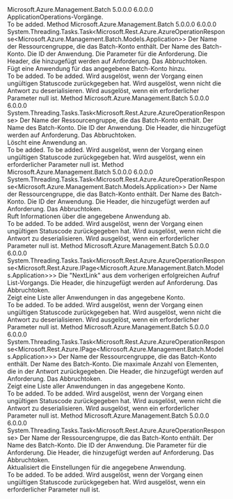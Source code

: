 <Type Name="IApplicationOperations" FullName="Microsoft.Azure.Management.Batch.IApplicationOperations">
  <TypeSignature Language="C#" Value="public interface IApplicationOperations" />
  <TypeSignature Language="ILAsm" Value=".class public interface auto ansi abstract IApplicationOperations" />
  <TypeSignature Language="DocId" Value="T:Microsoft.Azure.Management.Batch.IApplicationOperations" />
  <TypeSignature Language="VB.NET" Value="Public Interface IApplicationOperations" />
  <TypeSignature Language="F#" Value="type IApplicationOperations = interface" />
  <AssemblyInfo>
    <AssemblyName>Microsoft.Azure.Management.Batch</AssemblyName>
    <AssemblyVersion>5.0.0.0</AssemblyVersion>
    <AssemblyVersion>6.0.0.0</AssemblyVersion>
  </AssemblyInfo>
  <Interfaces />
  <Docs>
    <summary>
            ApplicationOperations-Vorgänge.
            </summary>
    <remarks>To be added.</remarks>
  </Docs>
  <Members>
    <Member MemberName="CreateWithHttpMessagesAsync">
      <MemberSignature Language="C#" Value="public System.Threading.Tasks.Task&lt;Microsoft.Rest.Azure.AzureOperationResponse&lt;Microsoft.Azure.Management.Batch.Models.Application&gt;&gt; CreateWithHttpMessagesAsync (string resourceGroupName, string accountName, string applicationId, Microsoft.Azure.Management.Batch.Models.ApplicationCreateParameters parameters = null, System.Collections.Generic.Dictionary&lt;string,System.Collections.Generic.List&lt;string&gt;&gt; customHeaders = null, System.Threading.CancellationToken cancellationToken = null);" />
      <MemberSignature Language="ILAsm" Value=".method public hidebysig newslot virtual instance class System.Threading.Tasks.Task`1&lt;class Microsoft.Rest.Azure.AzureOperationResponse`1&lt;class Microsoft.Azure.Management.Batch.Models.Application&gt;&gt; CreateWithHttpMessagesAsync(string resourceGroupName, string accountName, string applicationId, class Microsoft.Azure.Management.Batch.Models.ApplicationCreateParameters parameters, class System.Collections.Generic.Dictionary`2&lt;string, class System.Collections.Generic.List`1&lt;string&gt;&gt; customHeaders, valuetype System.Threading.CancellationToken cancellationToken) cil managed" />
      <MemberSignature Language="DocId" Value="M:Microsoft.Azure.Management.Batch.IApplicationOperations.CreateWithHttpMessagesAsync(System.String,System.String,System.String,Microsoft.Azure.Management.Batch.Models.ApplicationCreateParameters,System.Collections.Generic.Dictionary{System.String,System.Collections.Generic.List{System.String}},System.Threading.CancellationToken)" />
      <MemberSignature Language="F#" Value="abstract member CreateWithHttpMessagesAsync : string * string * string * Microsoft.Azure.Management.Batch.Models.ApplicationCreateParameters * System.Collections.Generic.Dictionary&lt;string, System.Collections.Generic.List&lt;string&gt;&gt; * System.Threading.CancellationToken -&gt; System.Threading.Tasks.Task&lt;Microsoft.Rest.Azure.AzureOperationResponse&lt;Microsoft.Azure.Management.Batch.Models.Application&gt;&gt;" Usage="iApplicationOperations.CreateWithHttpMessagesAsync (resourceGroupName, accountName, applicationId, parameters, customHeaders, cancellationToken)" />
      <MemberType>Method</MemberType>
      <AssemblyInfo>
        <AssemblyName>Microsoft.Azure.Management.Batch</AssemblyName>
        <AssemblyVersion>5.0.0.0</AssemblyVersion>
        <AssemblyVersion>6.0.0.0</AssemblyVersion>
      </AssemblyInfo>
      <ReturnValue>
        <ReturnType>System.Threading.Tasks.Task&lt;Microsoft.Rest.Azure.AzureOperationResponse&lt;Microsoft.Azure.Management.Batch.Models.Application&gt;&gt;</ReturnType>
      </ReturnValue>
      <Parameters>
        <Parameter Name="resourceGroupName" Type="System.String" />
        <Parameter Name="accountName" Type="System.String" />
        <Parameter Name="applicationId" Type="System.String" />
        <Parameter Name="parameters" Type="Microsoft.Azure.Management.Batch.Models.ApplicationCreateParameters" />
        <Parameter Name="customHeaders" Type="System.Collections.Generic.Dictionary&lt;System.String,System.Collections.Generic.List&lt;System.String&gt;&gt;" />
        <Parameter Name="cancellationToken" Type="System.Threading.CancellationToken" />
      </Parameters>
      <Docs>
        <param name="resourceGroupName">
            Der Name der Ressourcengruppe, die das Batch-Konto enthält.
            </param>
        <param name="accountName">
            Der Name des Batch-Konto.
            </param>
        <param name="applicationId">
            Die ID der Anwendung.
            </param>
        <param name="parameters">
            Die Parameter für die Anforderung.
            </param>
        <param name="customHeaders">
            Die Header, die hinzugefügt werden auf Anforderung.
            </param>
        <param name="cancellationToken">
            Das Abbruchtoken.
            </param>
        <summary>
            Fügt eine Anwendung für das angegebene Batch-Konto hinzu.
            </summary>
        <returns>To be added.</returns>
        <remarks>To be added.</remarks>
        <exception cref="T:Microsoft.Rest.Azure.CloudException">
            Wird ausgelöst, wenn der Vorgang einen ungültigen Statuscode zurückgegeben hat.
            </exception>
        <exception cref="T:Microsoft.Rest.SerializationException">
            Wird ausgelöst, wenn nicht die Antwort zu deserialisieren.
            </exception>
        <exception cref="T:Microsoft.Rest.ValidationException">
            Wird ausgelöst, wenn ein erforderlicher Parameter null ist.
            </exception>
      </Docs>
    </Member>
    <Member MemberName="DeleteWithHttpMessagesAsync">
      <MemberSignature Language="C#" Value="public System.Threading.Tasks.Task&lt;Microsoft.Rest.Azure.AzureOperationResponse&gt; DeleteWithHttpMessagesAsync (string resourceGroupName, string accountName, string applicationId, System.Collections.Generic.Dictionary&lt;string,System.Collections.Generic.List&lt;string&gt;&gt; customHeaders = null, System.Threading.CancellationToken cancellationToken = null);" />
      <MemberSignature Language="ILAsm" Value=".method public hidebysig newslot virtual instance class System.Threading.Tasks.Task`1&lt;class Microsoft.Rest.Azure.AzureOperationResponse&gt; DeleteWithHttpMessagesAsync(string resourceGroupName, string accountName, string applicationId, class System.Collections.Generic.Dictionary`2&lt;string, class System.Collections.Generic.List`1&lt;string&gt;&gt; customHeaders, valuetype System.Threading.CancellationToken cancellationToken) cil managed" />
      <MemberSignature Language="DocId" Value="M:Microsoft.Azure.Management.Batch.IApplicationOperations.DeleteWithHttpMessagesAsync(System.String,System.String,System.String,System.Collections.Generic.Dictionary{System.String,System.Collections.Generic.List{System.String}},System.Threading.CancellationToken)" />
      <MemberSignature Language="F#" Value="abstract member DeleteWithHttpMessagesAsync : string * string * string * System.Collections.Generic.Dictionary&lt;string, System.Collections.Generic.List&lt;string&gt;&gt; * System.Threading.CancellationToken -&gt; System.Threading.Tasks.Task&lt;Microsoft.Rest.Azure.AzureOperationResponse&gt;" Usage="iApplicationOperations.DeleteWithHttpMessagesAsync (resourceGroupName, accountName, applicationId, customHeaders, cancellationToken)" />
      <MemberType>Method</MemberType>
      <AssemblyInfo>
        <AssemblyName>Microsoft.Azure.Management.Batch</AssemblyName>
        <AssemblyVersion>5.0.0.0</AssemblyVersion>
        <AssemblyVersion>6.0.0.0</AssemblyVersion>
      </AssemblyInfo>
      <ReturnValue>
        <ReturnType>System.Threading.Tasks.Task&lt;Microsoft.Rest.Azure.AzureOperationResponse&gt;</ReturnType>
      </ReturnValue>
      <Parameters>
        <Parameter Name="resourceGroupName" Type="System.String" />
        <Parameter Name="accountName" Type="System.String" />
        <Parameter Name="applicationId" Type="System.String" />
        <Parameter Name="customHeaders" Type="System.Collections.Generic.Dictionary&lt;System.String,System.Collections.Generic.List&lt;System.String&gt;&gt;" />
        <Parameter Name="cancellationToken" Type="System.Threading.CancellationToken" />
      </Parameters>
      <Docs>
        <param name="resourceGroupName">
            Der Name der Ressourcengruppe, die das Batch-Konto enthält.
            </param>
        <param name="accountName">
            Der Name des Batch-Konto.
            </param>
        <param name="applicationId">
            Die ID der Anwendung.
            </param>
        <param name="customHeaders">
            Die Header, die hinzugefügt werden auf Anforderung.
            </param>
        <param name="cancellationToken">
            Das Abbruchtoken.
            </param>
        <summary>
            Löscht eine Anwendung an.
            </summary>
        <returns>To be added.</returns>
        <remarks>To be added.</remarks>
        <exception cref="T:Microsoft.Rest.Azure.CloudException">
            Wird ausgelöst, wenn der Vorgang einen ungültigen Statuscode zurückgegeben hat.
            </exception>
        <exception cref="T:Microsoft.Rest.ValidationException">
            Wird ausgelöst, wenn ein erforderlicher Parameter null ist.
            </exception>
      </Docs>
    </Member>
    <Member MemberName="GetWithHttpMessagesAsync">
      <MemberSignature Language="C#" Value="public System.Threading.Tasks.Task&lt;Microsoft.Rest.Azure.AzureOperationResponse&lt;Microsoft.Azure.Management.Batch.Models.Application&gt;&gt; GetWithHttpMessagesAsync (string resourceGroupName, string accountName, string applicationId, System.Collections.Generic.Dictionary&lt;string,System.Collections.Generic.List&lt;string&gt;&gt; customHeaders = null, System.Threading.CancellationToken cancellationToken = null);" />
      <MemberSignature Language="ILAsm" Value=".method public hidebysig newslot virtual instance class System.Threading.Tasks.Task`1&lt;class Microsoft.Rest.Azure.AzureOperationResponse`1&lt;class Microsoft.Azure.Management.Batch.Models.Application&gt;&gt; GetWithHttpMessagesAsync(string resourceGroupName, string accountName, string applicationId, class System.Collections.Generic.Dictionary`2&lt;string, class System.Collections.Generic.List`1&lt;string&gt;&gt; customHeaders, valuetype System.Threading.CancellationToken cancellationToken) cil managed" />
      <MemberSignature Language="DocId" Value="M:Microsoft.Azure.Management.Batch.IApplicationOperations.GetWithHttpMessagesAsync(System.String,System.String,System.String,System.Collections.Generic.Dictionary{System.String,System.Collections.Generic.List{System.String}},System.Threading.CancellationToken)" />
      <MemberSignature Language="F#" Value="abstract member GetWithHttpMessagesAsync : string * string * string * System.Collections.Generic.Dictionary&lt;string, System.Collections.Generic.List&lt;string&gt;&gt; * System.Threading.CancellationToken -&gt; System.Threading.Tasks.Task&lt;Microsoft.Rest.Azure.AzureOperationResponse&lt;Microsoft.Azure.Management.Batch.Models.Application&gt;&gt;" Usage="iApplicationOperations.GetWithHttpMessagesAsync (resourceGroupName, accountName, applicationId, customHeaders, cancellationToken)" />
      <MemberType>Method</MemberType>
      <AssemblyInfo>
        <AssemblyName>Microsoft.Azure.Management.Batch</AssemblyName>
        <AssemblyVersion>5.0.0.0</AssemblyVersion>
        <AssemblyVersion>6.0.0.0</AssemblyVersion>
      </AssemblyInfo>
      <ReturnValue>
        <ReturnType>System.Threading.Tasks.Task&lt;Microsoft.Rest.Azure.AzureOperationResponse&lt;Microsoft.Azure.Management.Batch.Models.Application&gt;&gt;</ReturnType>
      </ReturnValue>
      <Parameters>
        <Parameter Name="resourceGroupName" Type="System.String" />
        <Parameter Name="accountName" Type="System.String" />
        <Parameter Name="applicationId" Type="System.String" />
        <Parameter Name="customHeaders" Type="System.Collections.Generic.Dictionary&lt;System.String,System.Collections.Generic.List&lt;System.String&gt;&gt;" />
        <Parameter Name="cancellationToken" Type="System.Threading.CancellationToken" />
      </Parameters>
      <Docs>
        <param name="resourceGroupName">
            Der Name der Ressourcengruppe, die das Batch-Konto enthält.
            </param>
        <param name="accountName">
            Der Name des Batch-Konto.
            </param>
        <param name="applicationId">
            Die ID der Anwendung.
            </param>
        <param name="customHeaders">
            Die Header, die hinzugefügt werden auf Anforderung.
            </param>
        <param name="cancellationToken">
            Das Abbruchtoken.
            </param>
        <summary>
            Ruft Informationen über die angegebene Anwendung ab.
            </summary>
        <returns>To be added.</returns>
        <remarks>To be added.</remarks>
        <exception cref="T:Microsoft.Rest.Azure.CloudException">
            Wird ausgelöst, wenn der Vorgang einen ungültigen Statuscode zurückgegeben hat.
            </exception>
        <exception cref="T:Microsoft.Rest.SerializationException">
            Wird ausgelöst, wenn nicht die Antwort zu deserialisieren.
            </exception>
        <exception cref="T:Microsoft.Rest.ValidationException">
            Wird ausgelöst, wenn ein erforderlicher Parameter null ist.
            </exception>
      </Docs>
    </Member>
    <Member MemberName="ListNextWithHttpMessagesAsync">
      <MemberSignature Language="C#" Value="public System.Threading.Tasks.Task&lt;Microsoft.Rest.Azure.AzureOperationResponse&lt;Microsoft.Rest.Azure.IPage&lt;Microsoft.Azure.Management.Batch.Models.Application&gt;&gt;&gt; ListNextWithHttpMessagesAsync (string nextPageLink, System.Collections.Generic.Dictionary&lt;string,System.Collections.Generic.List&lt;string&gt;&gt; customHeaders = null, System.Threading.CancellationToken cancellationToken = null);" />
      <MemberSignature Language="ILAsm" Value=".method public hidebysig newslot virtual instance class System.Threading.Tasks.Task`1&lt;class Microsoft.Rest.Azure.AzureOperationResponse`1&lt;class Microsoft.Rest.Azure.IPage`1&lt;class Microsoft.Azure.Management.Batch.Models.Application&gt;&gt;&gt; ListNextWithHttpMessagesAsync(string nextPageLink, class System.Collections.Generic.Dictionary`2&lt;string, class System.Collections.Generic.List`1&lt;string&gt;&gt; customHeaders, valuetype System.Threading.CancellationToken cancellationToken) cil managed" />
      <MemberSignature Language="DocId" Value="M:Microsoft.Azure.Management.Batch.IApplicationOperations.ListNextWithHttpMessagesAsync(System.String,System.Collections.Generic.Dictionary{System.String,System.Collections.Generic.List{System.String}},System.Threading.CancellationToken)" />
      <MemberSignature Language="F#" Value="abstract member ListNextWithHttpMessagesAsync : string * System.Collections.Generic.Dictionary&lt;string, System.Collections.Generic.List&lt;string&gt;&gt; * System.Threading.CancellationToken -&gt; System.Threading.Tasks.Task&lt;Microsoft.Rest.Azure.AzureOperationResponse&lt;Microsoft.Rest.Azure.IPage&lt;Microsoft.Azure.Management.Batch.Models.Application&gt;&gt;&gt;" Usage="iApplicationOperations.ListNextWithHttpMessagesAsync (nextPageLink, customHeaders, cancellationToken)" />
      <MemberType>Method</MemberType>
      <AssemblyInfo>
        <AssemblyName>Microsoft.Azure.Management.Batch</AssemblyName>
        <AssemblyVersion>5.0.0.0</AssemblyVersion>
        <AssemblyVersion>6.0.0.0</AssemblyVersion>
      </AssemblyInfo>
      <ReturnValue>
        <ReturnType>System.Threading.Tasks.Task&lt;Microsoft.Rest.Azure.AzureOperationResponse&lt;Microsoft.Rest.Azure.IPage&lt;Microsoft.Azure.Management.Batch.Models.Application&gt;&gt;&gt;</ReturnType>
      </ReturnValue>
      <Parameters>
        <Parameter Name="nextPageLink" Type="System.String" />
        <Parameter Name="customHeaders" Type="System.Collections.Generic.Dictionary&lt;System.String,System.Collections.Generic.List&lt;System.String&gt;&gt;" />
        <Parameter Name="cancellationToken" Type="System.Threading.CancellationToken" />
      </Parameters>
      <Docs>
        <param name="nextPageLink">
            Die "NextLink" aus dem vorherigen erfolgreichen Aufruf List-Vorgangs.
            </param>
        <param name="customHeaders">
            Die Header, die hinzugefügt werden auf Anforderung.
            </param>
        <param name="cancellationToken">
            Das Abbruchtoken.
            </param>
        <summary>
            Zeigt eine Liste aller Anwendungen in das angegebene Konto.
            </summary>
        <returns>To be added.</returns>
        <remarks>To be added.</remarks>
        <exception cref="T:Microsoft.Rest.Azure.CloudException">
            Wird ausgelöst, wenn der Vorgang einen ungültigen Statuscode zurückgegeben hat.
            </exception>
        <exception cref="T:Microsoft.Rest.SerializationException">
            Wird ausgelöst, wenn nicht die Antwort zu deserialisieren.
            </exception>
        <exception cref="T:Microsoft.Rest.ValidationException">
            Wird ausgelöst, wenn ein erforderlicher Parameter null ist.
            </exception>
      </Docs>
    </Member>
    <Member MemberName="ListWithHttpMessagesAsync">
      <MemberSignature Language="C#" Value="public System.Threading.Tasks.Task&lt;Microsoft.Rest.Azure.AzureOperationResponse&lt;Microsoft.Rest.Azure.IPage&lt;Microsoft.Azure.Management.Batch.Models.Application&gt;&gt;&gt; ListWithHttpMessagesAsync (string resourceGroupName, string accountName, Nullable&lt;int&gt; maxresults = null, System.Collections.Generic.Dictionary&lt;string,System.Collections.Generic.List&lt;string&gt;&gt; customHeaders = null, System.Threading.CancellationToken cancellationToken = null);" />
      <MemberSignature Language="ILAsm" Value=".method public hidebysig newslot virtual instance class System.Threading.Tasks.Task`1&lt;class Microsoft.Rest.Azure.AzureOperationResponse`1&lt;class Microsoft.Rest.Azure.IPage`1&lt;class Microsoft.Azure.Management.Batch.Models.Application&gt;&gt;&gt; ListWithHttpMessagesAsync(string resourceGroupName, string accountName, valuetype System.Nullable`1&lt;int32&gt; maxresults, class System.Collections.Generic.Dictionary`2&lt;string, class System.Collections.Generic.List`1&lt;string&gt;&gt; customHeaders, valuetype System.Threading.CancellationToken cancellationToken) cil managed" />
      <MemberSignature Language="DocId" Value="M:Microsoft.Azure.Management.Batch.IApplicationOperations.ListWithHttpMessagesAsync(System.String,System.String,System.Nullable{System.Int32},System.Collections.Generic.Dictionary{System.String,System.Collections.Generic.List{System.String}},System.Threading.CancellationToken)" />
      <MemberSignature Language="F#" Value="abstract member ListWithHttpMessagesAsync : string * string * Nullable&lt;int&gt; * System.Collections.Generic.Dictionary&lt;string, System.Collections.Generic.List&lt;string&gt;&gt; * System.Threading.CancellationToken -&gt; System.Threading.Tasks.Task&lt;Microsoft.Rest.Azure.AzureOperationResponse&lt;Microsoft.Rest.Azure.IPage&lt;Microsoft.Azure.Management.Batch.Models.Application&gt;&gt;&gt;" Usage="iApplicationOperations.ListWithHttpMessagesAsync (resourceGroupName, accountName, maxresults, customHeaders, cancellationToken)" />
      <MemberType>Method</MemberType>
      <AssemblyInfo>
        <AssemblyName>Microsoft.Azure.Management.Batch</AssemblyName>
        <AssemblyVersion>5.0.0.0</AssemblyVersion>
        <AssemblyVersion>6.0.0.0</AssemblyVersion>
      </AssemblyInfo>
      <ReturnValue>
        <ReturnType>System.Threading.Tasks.Task&lt;Microsoft.Rest.Azure.AzureOperationResponse&lt;Microsoft.Rest.Azure.IPage&lt;Microsoft.Azure.Management.Batch.Models.Application&gt;&gt;&gt;</ReturnType>
      </ReturnValue>
      <Parameters>
        <Parameter Name="resourceGroupName" Type="System.String" />
        <Parameter Name="accountName" Type="System.String" />
        <Parameter Name="maxresults" Type="System.Nullable&lt;System.Int32&gt;" />
        <Parameter Name="customHeaders" Type="System.Collections.Generic.Dictionary&lt;System.String,System.Collections.Generic.List&lt;System.String&gt;&gt;" />
        <Parameter Name="cancellationToken" Type="System.Threading.CancellationToken" />
      </Parameters>
      <Docs>
        <param name="resourceGroupName">
            Der Name der Ressourcengruppe, die das Batch-Konto enthält.
            </param>
        <param name="accountName">
            Der Name des Batch-Konto.
            </param>
        <param name="maxresults">
            Die maximale Anzahl von Elementen, die in der Antwort zurückgegeben.
            </param>
        <param name="customHeaders">
            Die Header, die hinzugefügt werden auf Anforderung.
            </param>
        <param name="cancellationToken">
            Das Abbruchtoken.
            </param>
        <summary>
            Zeigt eine Liste aller Anwendungen in das angegebene Konto.
            </summary>
        <returns>To be added.</returns>
        <remarks>To be added.</remarks>
        <exception cref="T:Microsoft.Rest.Azure.CloudException">
            Wird ausgelöst, wenn der Vorgang einen ungültigen Statuscode zurückgegeben hat.
            </exception>
        <exception cref="T:Microsoft.Rest.SerializationException">
            Wird ausgelöst, wenn nicht die Antwort zu deserialisieren.
            </exception>
        <exception cref="T:Microsoft.Rest.ValidationException">
            Wird ausgelöst, wenn ein erforderlicher Parameter null ist.
            </exception>
      </Docs>
    </Member>
    <Member MemberName="UpdateWithHttpMessagesAsync">
      <MemberSignature Language="C#" Value="public System.Threading.Tasks.Task&lt;Microsoft.Rest.Azure.AzureOperationResponse&gt; UpdateWithHttpMessagesAsync (string resourceGroupName, string accountName, string applicationId, Microsoft.Azure.Management.Batch.Models.ApplicationUpdateParameters parameters, System.Collections.Generic.Dictionary&lt;string,System.Collections.Generic.List&lt;string&gt;&gt; customHeaders = null, System.Threading.CancellationToken cancellationToken = null);" />
      <MemberSignature Language="ILAsm" Value=".method public hidebysig newslot virtual instance class System.Threading.Tasks.Task`1&lt;class Microsoft.Rest.Azure.AzureOperationResponse&gt; UpdateWithHttpMessagesAsync(string resourceGroupName, string accountName, string applicationId, class Microsoft.Azure.Management.Batch.Models.ApplicationUpdateParameters parameters, class System.Collections.Generic.Dictionary`2&lt;string, class System.Collections.Generic.List`1&lt;string&gt;&gt; customHeaders, valuetype System.Threading.CancellationToken cancellationToken) cil managed" />
      <MemberSignature Language="DocId" Value="M:Microsoft.Azure.Management.Batch.IApplicationOperations.UpdateWithHttpMessagesAsync(System.String,System.String,System.String,Microsoft.Azure.Management.Batch.Models.ApplicationUpdateParameters,System.Collections.Generic.Dictionary{System.String,System.Collections.Generic.List{System.String}},System.Threading.CancellationToken)" />
      <MemberSignature Language="F#" Value="abstract member UpdateWithHttpMessagesAsync : string * string * string * Microsoft.Azure.Management.Batch.Models.ApplicationUpdateParameters * System.Collections.Generic.Dictionary&lt;string, System.Collections.Generic.List&lt;string&gt;&gt; * System.Threading.CancellationToken -&gt; System.Threading.Tasks.Task&lt;Microsoft.Rest.Azure.AzureOperationResponse&gt;" Usage="iApplicationOperations.UpdateWithHttpMessagesAsync (resourceGroupName, accountName, applicationId, parameters, customHeaders, cancellationToken)" />
      <MemberType>Method</MemberType>
      <AssemblyInfo>
        <AssemblyName>Microsoft.Azure.Management.Batch</AssemblyName>
        <AssemblyVersion>5.0.0.0</AssemblyVersion>
        <AssemblyVersion>6.0.0.0</AssemblyVersion>
      </AssemblyInfo>
      <ReturnValue>
        <ReturnType>System.Threading.Tasks.Task&lt;Microsoft.Rest.Azure.AzureOperationResponse&gt;</ReturnType>
      </ReturnValue>
      <Parameters>
        <Parameter Name="resourceGroupName" Type="System.String" />
        <Parameter Name="accountName" Type="System.String" />
        <Parameter Name="applicationId" Type="System.String" />
        <Parameter Name="parameters" Type="Microsoft.Azure.Management.Batch.Models.ApplicationUpdateParameters" />
        <Parameter Name="customHeaders" Type="System.Collections.Generic.Dictionary&lt;System.String,System.Collections.Generic.List&lt;System.String&gt;&gt;" />
        <Parameter Name="cancellationToken" Type="System.Threading.CancellationToken" />
      </Parameters>
      <Docs>
        <param name="resourceGroupName">
            Der Name der Ressourcengruppe, die das Batch-Konto enthält.
            </param>
        <param name="accountName">
            Der Name des Batch-Konto.
            </param>
        <param name="applicationId">
            Die ID der Anwendung.
            </param>
        <param name="parameters">
            Die Parameter für die Anforderung.
            </param>
        <param name="customHeaders">
            Die Header, die hinzugefügt werden auf Anforderung.
            </param>
        <param name="cancellationToken">
            Das Abbruchtoken.
            </param>
        <summary>
            Aktualisiert die Einstellungen für die angegebene Anwendung.
            </summary>
        <returns>To be added.</returns>
        <remarks>To be added.</remarks>
        <exception cref="T:Microsoft.Rest.Azure.CloudException">
            Wird ausgelöst, wenn der Vorgang einen ungültigen Statuscode zurückgegeben hat.
            </exception>
        <exception cref="T:Microsoft.Rest.ValidationException">
            Wird ausgelöst, wenn ein erforderlicher Parameter null ist.
            </exception>
      </Docs>
    </Member>
  </Members>
</Type>